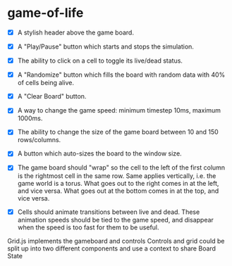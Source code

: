 # game-of-life
 
- [x] A stylish header above the game board.
- [x] A "Play/Pause" button which starts and stops the simulation.
- [x] The ability to click on a cell to toggle its live/dead status.
- [x] A "Randomize" button which fills the board with random data with 40% of cells being alive.
- [x] A "Clear Board" button.
- [x] A way to change the game speed: minimum timestep 10ms, maximum 1000ms.
- [x] The ability to change the size of the game board between 10 and 150 rows/columns.
- [x] A button which auto-sizes the board to the window size.
- [x] The game board should "wrap" so the cell to the left of the first column is the rightmost cell in the same row. Same applies vertically, i.e. the game world is a torus. What goes out to the right comes in at the left, and vice versa. What goes out at the bottom comes in at the top, and vice versa.
- [x] Cells should animate transitions between live and dead. These animation speeds should be tied to the game speed, and disappear when the speed is too fast for them to be useful.


Grid.js implements the gameboard and controls
Controls and grid could be split up into two different components and use a context to share Board State 
